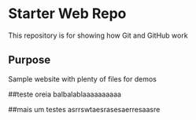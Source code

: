 # Starter Web Repo

This repository is for showing how Git and GitHub work

## Purpose

Sample website with plenty of files for demos

##teste oreia
balbalablaaaaaaaaaa

##mais um testes
asrrswtaesrasesaerresaasre
